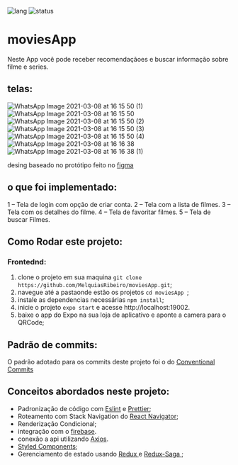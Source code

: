 ![lang](https://img.shields.io/badge/language-Javascript-yellow) ![status](https://img.shields.io/badge/Status-WIP-orange)

# moviesApp

Neste App você pode receber recomendaçãoes e buscar informação sobre filme e series.

## telas:
![WhatsApp Image 2021-03-08 at 16 15 50 (1)](https://user-images.githubusercontent.com/54459438/110370256-37517880-802a-11eb-9bdd-0eb0a66ec17f.jpeg)
![WhatsApp Image 2021-03-08 at 16 15 50](https://user-images.githubusercontent.com/54459438/110370249-36204b80-802a-11eb-9a3b-893b65afcb58.jpeg)
![WhatsApp Image 2021-03-08 at 16 15 50 (2)](https://user-images.githubusercontent.com/54459438/110370257-37ea0f00-802a-11eb-974b-0f0925a9ff33.jpeg)
![WhatsApp Image 2021-03-08 at 16 15 50 (3)](https://user-images.githubusercontent.com/54459438/110370259-37ea0f00-802a-11eb-96f8-1bfc25b1aeb9.jpeg)
![WhatsApp Image 2021-03-08 at 16 15 50 (4)](https://user-images.githubusercontent.com/54459438/110370261-3882a580-802a-11eb-91dd-88af91cb974c.jpeg)
![WhatsApp Image 2021-03-08 at 16 16 38](https://user-images.githubusercontent.com/54459438/110370264-3882a580-802a-11eb-9e2b-1bf7f018e435.jpeg)
![WhatsApp Image 2021-03-08 at 16 16 38 (1)](https://user-images.githubusercontent.com/54459438/110370267-391b3c00-802a-11eb-9c57-371d95b6e51f.jpeg)


desing baseado no protótipo feito no [figma](https://www.figma.com/file/PfksN6jRZUqXqsHUergjNG/TanakaaUIKitsMovieApp?node-id=1%3A220)


## o que foi implementado:

1 – Tela de login com opção de criar conta.
2 – Tela com a lista de filmes.
3 – Tela com os detalhes do filme.
4 –  Tela de favoritar  filmes.
5 – Tela de buscar Filmes.

## Como Rodar este projeto:

### Frontednd:
1. clone o projeto em sua maquina ```git clone https://github.com/MelquiasRibeiro/moviesApp.git```;
2. navegue até a pastaonde estão os projetos ```cd moviesApp ```;
3. instale as dependencias necessárias ```npm install```;
4. inicie o projeto ```expo start``` e acesse http://localhost:19002.
5. baixe o app do Expo na sua loja de aplicativo e aponte a camera para o QRCode;




## Padrão de commits:
O padrão adotado para os commits deste projeto foi o do [Conventional Commits](https://www.conventionalcommits.org/en/v1.0.0/)

## Conceitos abordados neste projeto:
+ Padronização de código com [Eslint](https://eslint.org/) e [Prettier](https://prettier.io/);
+ Roteamento com Stack Navigation do [React Navigator](https://reactnavigation.org/docs/stack-navigator/);
+ Renderização Condicional;
+ integração com o [firebase](https://firebase.google.com/).
+ conexão a api utilizando [Axios](https://github.com/axios/axios).
+ [Styled Components](https://styled-components.com/);
+ Gerenciamento de estado usando [Redux ](https://redux.js.org/) e  [Redux-Saga ](https://redux-saga.js.org/);
